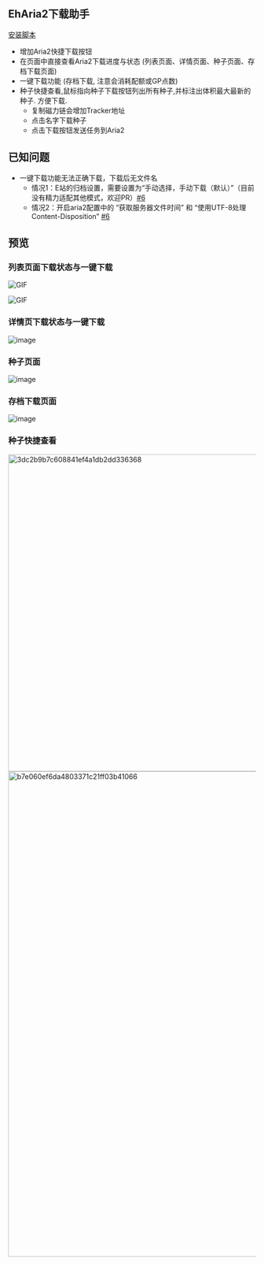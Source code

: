 EhAria2下载助手
-------------------------------------

[安装脚本](https://sleazyfork.org/zh-CN/scripts/432210-eharia2%E4%B8%8B%E8%BD%BD%E5%8A%A9%E6%89%8B)

* 增加Aria2快捷下载按钮
* 在页面中直接查看Aria2下载进度与状态 (列表页面、详情页面、种子页面、存档下载页面)
* 一键下载功能 (存档下载, 注意会消耗配额或GP点数)
* 种子快捷查看,鼠标指向种子下载按钮列出所有种子,并标注出体积最大最新的种子. 方便下载.
  * 复制磁力链会增加Tracker地址
  * 点击名字下载种子
  * 点击下载按钮发送任务到Aria2

## 已知问题
* 一键下载功能无法正确下载，下载后无文件名
  * 情况1：E站的归档设置，需要设置为“手动选择，手动下载（默认）”（目前没有精力适配其他模式，欢迎PR）[#6](https://github.com/EhTagTranslation/UserScripts/issues/6#issuecomment-1214385546)
  * 情况2：开启aria2配置中的 “获取服务器文件时间” 和 “使用UTF-8处理Content-Disposition” [#6](https://github.com/EhTagTranslation/UserScripts/issues/6#issuecomment-1214412506)

## 预览

### 列表页面下载状态与一键下载
![GIF](https://user-images.githubusercontent.com/5716100/132883089-d375791f-7865-4645-94ca-5a2f4dbe5327.gif)

![GIF](https://user-images.githubusercontent.com/5716100/132880948-41e3a88b-e340-424b-867c-4396dede4893.gif)

### 详情页下载状态与一键下载
![image](https://user-images.githubusercontent.com/5716100/132881993-61abdd70-7155-4285-b322-5754bd7cd71c.png)

### 种子页面
![image](https://user-images.githubusercontent.com/5716100/132882237-8238973f-88c3-4d99-858a-7b4105eaa76f.png)

### 存档下载页面
![image](https://user-images.githubusercontent.com/5716100/132882324-2ea8e27d-1c1c-488a-bf38-d0b08657e0e0.png)

### 种子快捷查看

<img width="644" alt="3dc2b9b7c608841ef4a1db2dd336368" src="https://user-images.githubusercontent.com/5716100/142731836-04d2e1df-f98b-4a4b-aaa2-db859fbd1185.png">
<img width="986" alt="b7e060ef6da4803371c21ff03b41066" src="https://user-images.githubusercontent.com/5716100/142731839-ef9d8042-4048-4ae2-bb88-dd87406571be.png">
